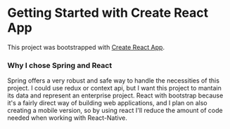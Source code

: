 # Getting Started with Create React App

This project was bootstrapped with [Create React App](https://github.com/facebook/create-react-app).

### Why I chose Spring and React

Spring offers a very robust and safe way to handle the necessities of this project. I could use redux or context api, but I want this project to mantain its data and represent an enterprise project.
React with bootstrap because it's a fairly direct way of building web applications, and I plan on also creating a mobile version, so by using react I'll reduce the amount of code needed when working with React-Native.
